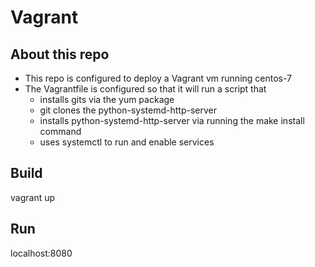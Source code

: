 # Vagrant

## About this repo
- This repo is configured to deploy a Vagrant vm running centos-7
- The Vagrantfile is configured so that it will run a script that 
	- installs gits via the yum package 
	- git clones the python-systemd-http-server
	- installs python-systemd-http-server via running the make install command
	- uses systemctl to run and enable services

## Build
vagrant up

## Run 

localhost:8080
